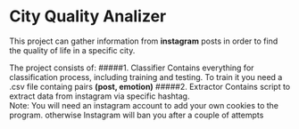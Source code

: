 # City Quality Analizer

This project can gather information from __instagram__ posts in order to find the quality of life in a specific city.

The project consists of: 
#####1. Classifier 
Contains everything for classification process, including training and testing. To train it you need a .csv file containg
pairs __(post, emotion)__
#####2. Extractor
Contains script to extract data from instagram via specific hashtag. \
Note: You will need an instagram account to add your own cookies to the program. otherwise Instagram will ban you after a couple of attempts 
